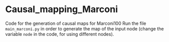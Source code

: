 # Causal_mapping_Marconi
Code for the generation of causal maps for Marconi100 
Run the file `main_marconi.py` in order to generate the map of the input node (change the variable `node` in the code, for using different nodes).
